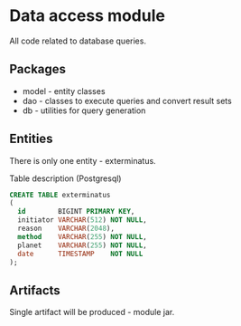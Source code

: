 # Data access module

All code related to database queries.

## Packages

- model - entity classes
- dao - classes to execute queries and convert result sets
- db - utilities for query generation

## Entities

There is only one entity - exterminatus.

Table description (Postgresql)
```sql
CREATE TABLE exterminatus
(
  id        BIGINT PRIMARY KEY,
  initiator VARCHAR(512) NOT NULL,
  reason    VARCHAR(2048),
  method    VARCHAR(255) NOT NULL,
  planet    VARCHAR(255) NOT NULL,
  date      TIMESTAMP    NOT NULL
);
```

## Artifacts

Single artifact will be produced - module jar.
